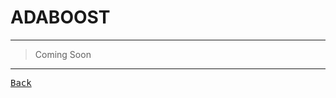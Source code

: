<h1 title="
Good:
- Relatively robust to overfitting.
- High accuracy.
- Easy to understand and to visualize.
Bad:
- Sensitive to noise data.
- Affected by outliers.
- Not optimized for speed.
"> ADABOOST </h1>

---

> Coming Soon

---

[<kbd> Back </kbd>](./../Both.md)
